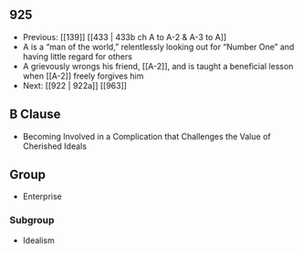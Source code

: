 ## 925
- Previous: [[139]] [[433 | 433b ch A to A-2 &amp; A-3 to A]] 
- A is a “man of the world,” relentlessly looking out for “Number One” and having little regard for others
- A grievously wrongs his friend, [[A-2]], and is taught a beneficial lesson when [[A-2]] freely forgives him
- Next: [[922 | 922a]] [[963]] 

## B Clause
- Becoming Involved in a Complication that Challenges the Value of Cherished Ideals

## Group
- Enterprise

### Subgroup
- Idealism

